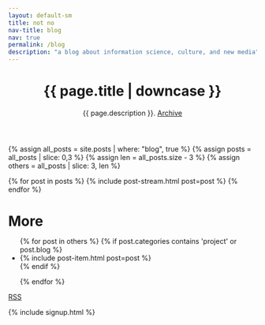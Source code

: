 ```yaml
---
layout: default-sm
title: not no
nav-title: blog
nav: true
permalink: /blog
description: "a blog about information science, culture, and new media"
---
```


<header class='post-header'>
   <h1 class='page_title'>{{ page.title | downcase }}</h1>
   <p class='page_description'>{{ page.description }}. <a href='/archive'>Archive</a>
</p>
</header>

{% assign all_posts = site.posts | where: "blog", true %}
{% assign posts = all_posts | slice: 0,3 %}
{% assign len = all_posts.size - 3 %}
{% assign others = all_posts | slice: 3, len %}

<div class='content'>

{% for post in posts %}
{% include post-stream.html post=post %}
{% endfor %}

<h1>More</h1>
<ul style='margin-top: -4px' class='post-list'>
  {% for post in others %}
     {% if post.categories contains 'project' or post.blog %}
      <li>
         {% include post-item.html post=post %}
      </li>
     {% endif %}

{% endfor %}

</ul>
</div>

<p class="rss-subscribe"><a href="{{ "/feed.xml" | relative_url }}">RSS</a></p>

{% include signup.html %}
